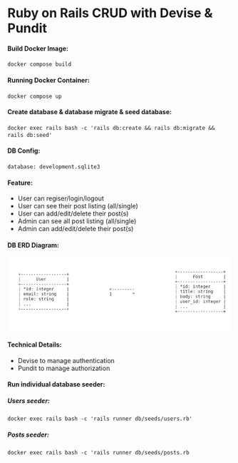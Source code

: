 # Ruby on Rails CRUD with Devise & Pundit

#### Build Docker Image:
```
docker compose build
```

#### Running Docker Container:

```
docker compose up
```

#### Create database & database migrate & seed database:

```
docker exec rails bash -c 'rails db:create && rails db:migrate && rails db:seed'
```
#### DB Config:

```
database: development.sqlite3
```
#### Feature:
* User can regiser/login/logout
* User can see their post listing (all/single)
* User can add/edit/delete their post(s)
* Admin can see all post listing (all/single)
* Admin can add/edit/delete their post(s)

#### DB ERD Diagram:
![Database Diagram](./dbDiagram.jpg)

#### Technical Details:
* Devise to manage authentication
* Pundit to manage authorization

#### Run individual database seeder:

##### Users seeder:
```
docker exec rails bash -c 'rails runner db/seeds/users.rb'
```
##### Posts seeder:
```
docker exec rails bash -c 'rails runner db/seeds/posts.rb
```